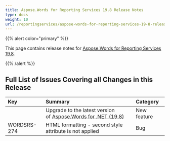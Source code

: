 ```yaml
---
title: Aspose.Words for Reporting Services 19.8 Release Notes
type: docs
weight: 10
url: /reportingservices/aspose-words-for-reporting-services-19-8-release-notes/
---
```


{{% alert color="primary" %}} 

This page contains release notes for [Aspose.Words for Reporting Services 19.8](https://downloads.aspose.com/words/reportingservices/new-releases/aspose.words-for-reporting-services-19.8-\(msi\)/).

{{% /alert %}} 
## **Full List of Issues Covering all Changes in this Release**

|**Key** |**Summary** |**Category** |
| :- | :- | :- |
| |Upgrade to the latest version of [Aspose.Words for .NET (19.8)](https://docs.aspose.com/display/wordsnet/Aspose.Words+for+.NET+19.8+Release+Notes)|New feature|
|WORDSRS-274|HTML formatting - second style attribute is not applied|Bug|

